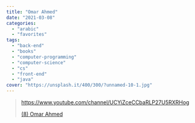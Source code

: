 ```yaml
---
title: "Omar Ahmed"
date: "2021-03-08"
categories:
  - "arabic"
  - "favorites"
tags:
  - "back-end"
  - "books"
  - "computer-programming"
  - "computer-science"
  - "cs"
  - "front-end"
  - "java"
cover: "https://unsplash.it/400/300/?unnamed-10-1.jpg"
---
```


> https://www.youtube.com/channel/UCYiZceCCbaRLP27U5RXRHog
>
> [(8) Omar Ahmed ](https://www.youtube.com/channel/UCYiZceCCbaRLP27U5RXRHog)
